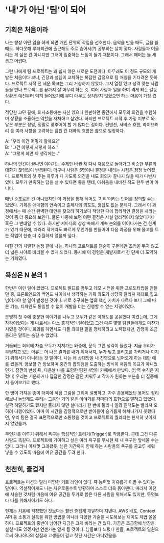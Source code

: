 # '내'가 아닌 '팀'이 되어

## 기획은 처음이라

나는 항상 어떤 일을 하게 되면 개인 단위의 작업을 선호한다. 음악을 만들 때도, 글을 쓸 때도. 하다못해 루터회관에 출근해도 주로 숨어서(?) 공부하는 날이 잦다. 사람들과 어울리는 게 싫은 건 아니지만 그래야 집중하는 느낌이 들기 때문이다. 그래서 페어는 늘 새롭고 어렵다.

그런 나에게 팀 프로젝트는 꽤 쉽지 않은 새로운 도전이다. 아무래도 이 정도 규모의 개발은 처음이다 보니, 긴장과 설렘이 교차하는 복잡한 감정으로 팀 매칭을 기다려온 듯하다. 프로젝트 시작 전 세운 목표는 그리 거창하지 않았다. 그저 열정 있고 성격 맞는 사람들을 만나 프로젝트를 끝까지 잘 마무리 하는 것. 여러 사람과 일을 하며 겪게 되는 갈등 상황은 예전부터 익히 들어왔기에 부디 아무도 상처받지 않았으면 하는 마음이 가장 컸다.

적당한 고민 끝에, 의사소통에는 자신 있으니 웬만하면 중간에서 모두의 의견을 수렴하며 상황을 조율하는 역할을 자처하고 싶었다. 하지만 프로젝트 시작 후 가장 피부로 와 닿은 부분은 정말, 정말로 맞추어야 할 게 많다는 점이다. 컨벤션, 서비스 흐름, 라이브러리 등 여러 사항을 고려하는 팀원 간 대화의 흐름은 참으로 일정하다.

A: "우리 이건 어떻게 할까요?"  
B: "그건 이렇게 저렇게 하죠."  
A: "그렇게 되면 제 생각에는.."

하나의 안건이 끝나면 이야기는 주제만 바뀐 채 다시 처음으로 돌아가고 비슷한 부류의 대화가 끊임없이 반복된다. 더구나 사람은 6명이니 결정을 내리는 시점은 점점 늦어졌다. 프로젝트의 첫 주는 하루가 다 가도록 의견을 내도 회의가 끝나지 않을 때가 다반사였다. 모두가 만족하는 답을 낼 수 있다면 좋을 텐데, 아쉬움을 내비친 적도 한두 번이 아니다.

매번 순조로운 건 아니었지만 이 과정을 통해 적어도 '기획'이라는 단어를 정의할 수는 있었다. 기획은 애매함의 연속이고 출제자의 의도도, 정답도 없는 문제다. 그래서 이 과정에서는 매 순간 완벽한 대안을 찾으려 하기보다 적당한 때에 합리적인 결정을 내리는 것이 좀 더 중요해 보인다. 물론 나중에 보면 어떤 결정은 사실 합리적이지 않았다거나 혹은 그 반대일 수 있다. 하지만 저마다의 상상 속에서 계속 논의를 이어나가는 건 한계가 있기 때문에, 차라리 작게라도 빠르게 무언가를 만들어야 다음 과정을 위해 물꼬를 트는 작업이 한층 더 수월하지 않을까 싶다.

며칠 간의 치열한 논쟁 끝에 나는, 하나의 프로덕트를 단순히 구현에만 초점을 두지 않고 더 넓은 시야로 바라볼 수 있게 되었다. 동시에 이 경험은 개발자로서 한 단계 더 도약하는 기회였다.

## 욕심은 N 분의 1

한번은 이런 일이 있었다. 프로젝트 발표를 앞두고 데모 시연을 위한 프로토타입을 만들던 중, 프론트엔드와 백엔드 사이에서 생각하는 기획 의도가 상당히 달라져 제대로 짚고 넘어가야 할 일이 발생한 것이다. 서로 추구하는 앱의 핵심 가치가 다르다 보니 그에 따른 기능, 디자인도 통일할 수 없어 개발을 더는 진행할 수 없는 지경이었다.

분명히 첫 주에 충분한 이야기를 나누고 모두가 같은 이해도를 공유했다 여겼는데, 그게 착각이었다는 게 나로서는 다소 충격적인 일이었고 그건 다른 몇몇 팀원들에게도 마찬가지였을 것이다. 회의를 하면서도 다들 최대한 말을 정제하려고 노력했지만, 감정이 조금 올라온 말투는 숨길 수 없었다.

거듭되는 회의에 차츰 모두가 지쳐가는 와중에, 문득 그런 생각이 들었다. 지금 우리가 부딪히고 있는 이유는 더 나은 결과를 내기 위해서지, 누가 맞고 틀리고를 가리거나 이기기 위해서가 아니라는 것 말이다. 나는 왜 상대방을 내 진영으로 넘어오게 하는 데만 애를 썼을까. 양보할 건 양보하며 중간의 합의점을 도출하는 방식이 처음의 목표가 아니었던가. 잠깐의 반성 뒤, 다음날 나를 포함한 팀원 4명이 카페에서 만났다. (방역 수칙은 지켰다) 우리는 서운하거나 답답한 감정은 잠깐 치워두고 각자가 원하는 부분을 더 집중해서 들어보기로 했다.

한 명이 가져온 종이 더미에 직접 그림을 그리며 설명하고, 자주 혼용해왔던 용어도 정리해보니 놀랍게도 우리는 그동안 거의 같은 이야기를 저마다의 표현으로 말하고 있었다. 살짝 허탈하기도 했지만 풀리지 않던 실마리가 한 번에 풀리니 일의 진척도는 빨라져 오히려 다행이었다. 아마 이 시간을 감정적으로만 받아들여 슬기롭게 헤쳐나가지 못했다면, 우리 팀은 결국 표면적으로만 소통했을 것이고 프로젝트의 퀄리티는 현저히 낮아지지 않았을까.

무언가를 이루기 위해서 욕구는 핵심적인 트리거(Trigger)로 작용한다. 근데 그건 다른 사람도 똑같다. 프로젝트에 기여하고 싶은 여러 욕구를 무시한 채 내 욕구만 앞세울 수는 없다. 그러니 이제껏 그래왔듯, 남은 기간까지 함께 하는 사람들의 욕구를 골고루 채워 넣을 수 있도록 마음에 여유 공간을 두려 한다.

## 천천히, 즐겁게

프로젝트는 미션과 달리 마땅한 커트 라인이 없다. 즉 능력껏 자유롭게 이끌 수 있다는 말이다. 역설적이게도 나는 자유로울수록 방황하여 스스로 더욱 옭아맨다. 따라서 이전에 서술한 것처럼 마음에 여유 공간을 두기로 함은 다른 사람을 위해서도 있지만, 무엇보다 나를 위해서이기도 하다.

현재는 처음에 걱정했던 것보다는 훨씬 즐겁게 개발하며 지낸다. AWS 배포, Context API 등 소통과 설득을 위한 방법뿐 아니라 다양한 기술을 시도해보는 재미도 제법 쏠쏠하다. 프로젝트의 중반이 넘어간 지금은 크게 바라는 건 없다. 가끔은 조급함에 밤잠을 설칠 때도 있겠지만 언젠가는 알게 될 것이다. 남들보다 느렸다 한들, 프로젝트의 일원으로써 하나하나의 삽질과 고생들이 결코 헛된 시간은 아니었음을.

